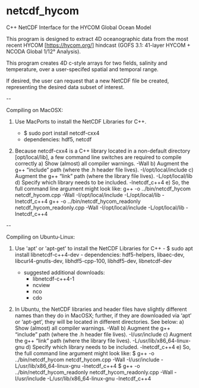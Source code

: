 # netcdf_hycom
C++ NetCDF Interface for the HYCOM Global Ocean Model

This program is designed to extract 4D oceanographic data from the most recent HYCOM [https://hycom.org/] hindcast (GOFS 3.1: 41-layer HYCOM + NCODA Global 1/12° Analysis).

This program creates 4D c-style arrays for two fields, salinity and temperature, over a user-specifed spatial and temporal range.

If desired, the user can request that a new NetCDF file be created, representing the desired data subset of interest.

--

Compiling on MacOSX:

1. Use MacPorts to install the NetCDF Libraries for C++.
	- $ sudo port install netcdf-cxx4
	- dependencies: hdf5, netcdf

2. Because netcdf-cxx4 is a C++ library located in a non-default directory [opt/local/lib], a few command line switches are required to compile correctly
	a) Show (almost) all compiler warnings.
		-Wall
	b) Augment the g++ “include” path (where the .h header file lives).
		-I/opt/local/include
	c) Augment the g++ “link” path (where the library file lives).
		-L/opt/local/lib
	d) Specify which library needs to be included.
		-lnetcdf_c++4
	e) So, the full command line argument might look like:
               g++ -o ../bin/netcdf_hycom netcdf_hycom.cpp -Wall -I/opt/local/include -L/opt/local/lib -lnetcdf_c++4
               g++ -o ../bin/netcdf_hycom_readonly netcdf_hycom_readonly.cpp -Wall -I/opt/local/include -L/opt/local/lib -lnetcdf_c++4


--

Compiling on Ubuntu-Linux:

1. Use 'apt' or 'apt-get' to install the NetCDF Libraries for C++
        - $ sudo apt install libnetcdf-c++4-dev
        - dependencies: hdf5-helpers, libaec-dev, libcurl4-gnutls-dev, libhdf5-cpp-100, libhdf5-dev, libnetcdf-dev
	- suggested additional downloads:
		- libnetcdf-c++4-1
		- ncview
		- nco
		- cdo

2. In Ubuntu, the NetCDF libraries and header files have slightly different names than they do in MacOSX; further, if they are downloaded via ‘apt’ or ‘apt-get’, they will be located in different directories.  See below:
	a) Show (almost) all compiler warnings.
		-Wall
	b) Augment the g++ “include” path (where the .h header file lives).
		-I/usr/include
	c) Augment the g++ “link” path (where the library file lives).
		-L/usr/lib/x86_64-linux-gnu
	d) Specify which library needs to be included.
		-lnetcdf_c++4
	e) So, the full command line argument might look like:
		$ g++ -o ../bin/netcdf_hycom netcdf_hycom.cpp -Wall -I/usr/include -L/usr/lib/x86_64-linux-gnu -lnetcdf_c++4
                $ g++ -o ../bin/netcdf_hycom_readonly netcdf_hycom_readonly.cpp -Wall -I/usr/include -L/usr/lib/x86_64-linux-gnu -lnetcdf_c++4



